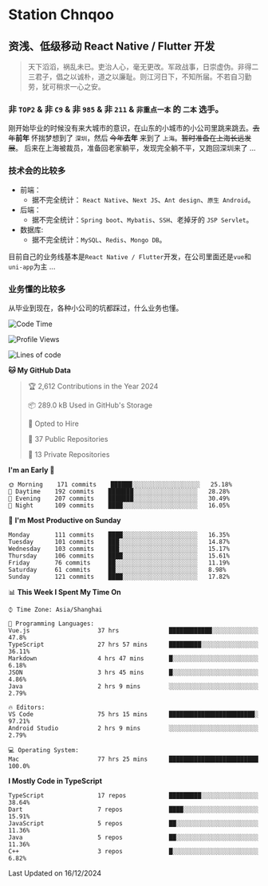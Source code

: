 # Station Chnqoo

## 资浅、低级移动 React Native / Flutter 开发

> 天下滔滔，祸乱未已。吏治人心，毫无更改。军政战事，日崇虚伪。非得二三君子，倡之以诚朴，道之以廉耻。则江河日下，不知所届。不若自习勤劳，犹可稍求一心之安。

### 非 `TOP2` & 非 `C9` & 非 `985` & 非 `211` & `非重点一本` 的 `二本` 选手。

刚开始毕业的时候没有来大城市的意识，在山东的小城市的小公司里跳来跳去。~~去年~~**前年** 怀揣梦想到了 `深圳`，然后 ~~今年~~**去年** 来到了 `上海`。~~暂时准备在上海长远发展~~。
后来在上海被裁员，准备回老家躺平，发现完全躺不平，又跑回深圳来了 ...

### 技术会的比较多

- 前端：
  - 据不完全统计： `React Native`、`Next JS`、`Ant design`、`原生 Android`。
- 后端：
  - 据不完全统计：`Spring boot`、`Mybatis`、`SSH`、老掉牙的 `JSP Servlet`。
- 数据库:
  - 据不完全统计：`MySQL`、`Redis`、`Mongo DB`。

目前自己的业务线基本是`React Native / Flutter`开发，在公司里面还是`vue`和`uni-app`为主 ...

### 业务懂的比较多

从毕业到现在，各种小公司的坑都踩过，什么业务也懂。

<!--START_SECTION:waka-->
![Code Time](http://img.shields.io/badge/Code%20Time-6%2C980%20hrs%203%20mins-blue)

![Profile Views](http://img.shields.io/badge/Profile%20Views-0-blue)

![Lines of code](https://img.shields.io/badge/From%20Hello%20World%20I%27ve%20Written-468%20Thousand%20lines%20of%20code-blue)

**🐱 My GitHub Data** 

> 🏆 2,612 Contributions in the Year 2024
 > 
> 📦 289.0 kB Used in GitHub's Storage 
 > 
> 💼 Opted to Hire
 > 
> 📜 37 Public Repositories 
 > 
> 🔑 13 Private Repositories  
 > 
**I'm an Early 🐤** 

```text
🌞 Morning    171 commits    ██████░░░░░░░░░░░░░░░░░░░   25.18% 
🌆 Daytime    192 commits    ███████░░░░░░░░░░░░░░░░░░   28.28% 
🌃 Evening    207 commits    ███████░░░░░░░░░░░░░░░░░░   30.49% 
🌙 Night      109 commits    ████░░░░░░░░░░░░░░░░░░░░░   16.05%

```
📅 **I'm Most Productive on Sunday** 

```text
Monday       111 commits    ████░░░░░░░░░░░░░░░░░░░░░   16.35% 
Tuesday      101 commits    ███░░░░░░░░░░░░░░░░░░░░░░   14.87% 
Wednesday    103 commits    ███░░░░░░░░░░░░░░░░░░░░░░   15.17% 
Thursday     106 commits    ████░░░░░░░░░░░░░░░░░░░░░   15.61% 
Friday       76 commits     ██░░░░░░░░░░░░░░░░░░░░░░░   11.19% 
Saturday     61 commits     ██░░░░░░░░░░░░░░░░░░░░░░░   8.98% 
Sunday       121 commits    ████░░░░░░░░░░░░░░░░░░░░░   17.82%

```


📊 **This Week I Spent My Time On** 

```text
⌚︎ Time Zone: Asia/Shanghai

💬 Programming Languages: 
Vue.js                   37 hrs              ████████████░░░░░░░░░░░░░   47.8% 
TypeScript               27 hrs 57 mins      █████████░░░░░░░░░░░░░░░░   36.11% 
Markdown                 4 hrs 47 mins       █░░░░░░░░░░░░░░░░░░░░░░░░   6.18% 
JSON                     3 hrs 45 mins       █░░░░░░░░░░░░░░░░░░░░░░░░   4.86% 
Java                     2 hrs 9 mins        ░░░░░░░░░░░░░░░░░░░░░░░░░   2.79%

🔥 Editors: 
VS Code                  75 hrs 15 mins      ████████████████████████░   97.21% 
Android Studio           2 hrs 9 mins        ░░░░░░░░░░░░░░░░░░░░░░░░░   2.79%

💻 Operating System: 
Mac                      77 hrs 25 mins      █████████████████████████   100.0%

```

**I Mostly Code in TypeScript** 

```text
TypeScript               17 repos            █████████░░░░░░░░░░░░░░░░   38.64% 
Dart                     7 repos             ████░░░░░░░░░░░░░░░░░░░░░   15.91% 
JavaScript               5 repos             ██░░░░░░░░░░░░░░░░░░░░░░░   11.36% 
Java                     5 repos             ██░░░░░░░░░░░░░░░░░░░░░░░   11.36% 
C++                      3 repos             █░░░░░░░░░░░░░░░░░░░░░░░░   6.82%

```



 Last Updated on 16/12/2024
<!--END_SECTION:waka-->

<!---
ChenqiaoStation/ChenqiaoStation is a ✨ special ✨ repository because its `README.md` (this file) appears on your GitHub profile.
You can click the Preview link to take a look at your changes.
--->
